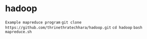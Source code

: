 # hadoop

`Example mapreduce program`
`git clone https://github.com/thrinethratechhara/hadoop.git`
`cd hadoop`
`bash mapreduce.sh`
